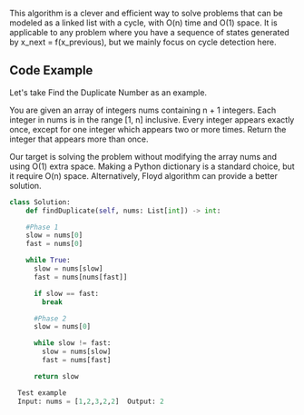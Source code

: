This algorithm is a clever and efficient way to solve problems that can be modeled as a linked list with a cycle, with O(n) time and O(1) space. It is applicable to any problem where you have a sequence of states generated by x_next = f(x_previous), but we mainly focus on cycle detection here. 


## Code Example
Let's take Find the Duplicate Number as an example. 

You are given an array of integers nums containing n + 1 integers. Each integer in nums is in the range [1, n] inclusive.
Every integer appears exactly once, except for one integer which appears two or more times. Return the integer that appears more than once.

Our target is solving the problem without modifying the array nums and using O(1) extra space. Making a Python dictionary is a standard choice, but it require O(n) space.
Alternatively, Floyd algorithm can provide a better solution.

```python
class Solution:
    def findDuplicate(self, nums: List[int]) -> int:

    #Phase 1
    slow = nums[0]
    fast = nums[0]

    while True:
      slow = nums[slow]
      fast = nums[nums[fast]]

      if slow == fast:
        break

      #Phase 2
      slow = nums[0]

      while slow != fast:
        slow = nums[slow]
        fast = nums[fast]

      return slow

  Test example
  Input: nums = [1,2,3,2,2]  Output: 2
